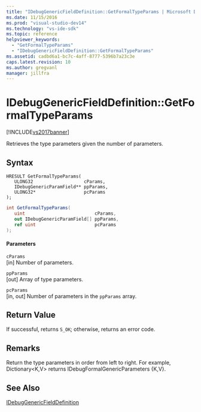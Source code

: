 ```yaml
---
title: "IDebugGenericFieldDefinition::GetFormalTypeParams | Microsoft Docs"
ms.date: 11/15/2016
ms.prod: "visual-studio-dev14"
ms.technology: "vs-ide-sdk"
ms.topic: reference
helpviewer_keywords: 
  - "GetFormalTypeParams"
  - "IDebugGenericFieldDefinition::GetFormalTypeParams"
ms.assetid: cadbd6a1-bc7c-4aff-8777-5396b7a23c3e
caps.latest.revision: 10
ms.author: gregvanl
manager: jillfra
---
```

# IDebugGenericFieldDefinition::GetFormalTypeParams
[!INCLUDE[vs2017banner](../../../includes/vs2017banner.md)]

Retrieves the type parameters given the number of parameters.  
  
## Syntax  
  
```cpp#  
HRESULT GetFormalTypeParams(  
   ULONG32                   cParams,  
   IDebugGenericParamField** ppParams,  
   ULONG32*                  pcParams  
);  
```  
  
```csharp  
int GetFormalTypeParams(  
   uint                          cParams,  
   out IDebugGenericParamField[] ppParams,  
   ref uint                      pcParams  
);  
```  
  
#### Parameters  
 `cParams`  
 [in] Number of parameters.  
  
 `ppParams`  
 [out] Array of type parameters.  
  
 `pcParams`  
 [in, out] Number of parameters in the `ppParams` array.  
  
## Return Value  
 If successful, returns `S_OK`; otherwise, returns an error code.  
  
## Remarks  
 Return the type parameters in order from left to right. For example, Dictionary\<K,V> returns IDebugFormalGenericParameters {K,V}.  
  
## See Also  
 [IDebugGenericFieldDefinition](../../../extensibility/debugger/reference/idebuggenericfielddefinition.md)
